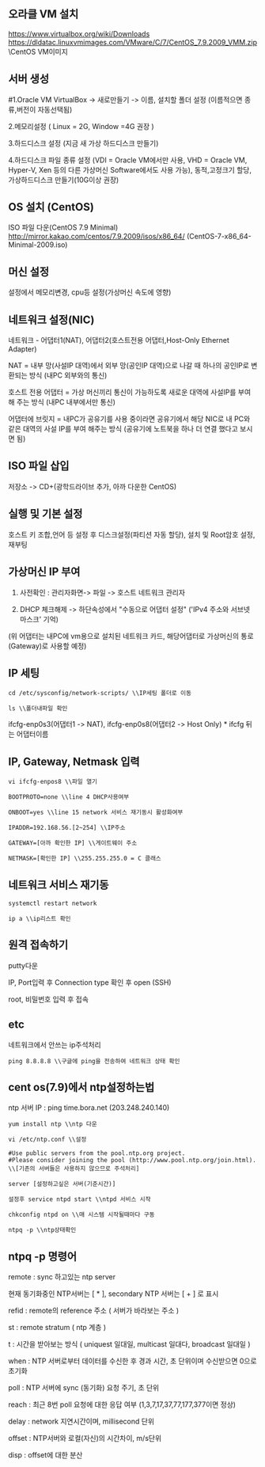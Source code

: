 ## 오라클 VM 설치
https://www.virtualbox.org/wiki/Downloads
https://dldatac.linuxvmimages.com/VMware/C/7/CentOS_7.9.2009_VMM.zip \\CentOS VM이미지

## 서버 생성
#1.Oracle VM VirtualBox -> 새로만들기 -> 이름, 설치할 폴더 설정 
(이름적으면 종류,버전이 자동선택됨)

2.메모리설정 ( Linux = 2G, Window =4G 권장 )

3.하드디스크 설정 (지금 새 가상 하드디스크 만들기)

4.하드디스크 파일 종류 설정 (VDI = Oracle VM에서만 사용, VHD = Oracle VM, Hyper-V, Xen 등의 
다른 가상머신 Software에서도 사용 가능), 동적,고정크기 할당, 가상하드디스크 만들기(10G이상 권장)

## OS 설치 (CentOS)
ISO 파일 다운(CentOS 7.9 Minimal)
http://mirror.kakao.com/centos/7.9.2009/isos/x86_64/ (CentOS-7-x86_64-Minimal-2009.iso)

## 머신 설정
설정에서 메모리변경, cpu등 설정(가상머신 속도에 영향)

## 네트워크 설정(NIC)
네트워크 - 어댑터1(NAT), 어댑터2(호스트전용 어댑터,Host-Only Ethernet Adapter)


NAT = 내부 망(사설IP 대역)에서 외부 망(공인IP 대역)으로 나갈 때 하나의 공인IP로 변환되는 방식 (내PC 외부와의 통신)

호스트 전용 어댑터 = 가상 머신끼리 통신이 가능하도록 새로운 대역에 사설IP를 부여 해 주는 방식 (내PC 내부에서만 통신)

어댑터에 브릿지 = 내PC가 공유기를 사용 중이라면 공유기에서 해당 NIC로 내 PC와 같은 대역의 사설 IP를 부여 해주는 방식 (공유기에 노트북을 하나 더 연결 했다고 보시면 됨)

## ISO 파일 삽입
저장소 -> CD+(광학드라이브 추가, 아까 다운한 CentOS)

## 실행 및 기본 설정
호스트 키 조합,언어 등 설정 후 디스크설정(파티션 자동 할당), 설치 및 Root암호 설정, 재부팅

## 가상머신 IP 부여
1. 사전확인 : 관리자화면-> 파일 -> 호스트 네트워크 관리자

3. DHCP 체크해제 -> 하단속성에서 "수동으로 어댑터 설정" ('IPv4 주소와 서브넷 마스크' 기억)

(위 어댑터는 내PC에 vm용으로 설치된 네트워크 카드, 해당어댑터로 가상머신의 통로(Gateway)로 사용할 예정)

## IP 세팅
```
cd /etc/sysconfig/network-scripts/ \\IP세팅 폴더로 이동

ls \\폴더내파일 확인
```
ifcfg-enp0s3(어댑터1 -> NAT), ifcfg-enp0s8(어댑터2 -> Host Only) * ifcfg 뒤는 어댑터이름

## IP, Gateway, Netmask 입력
```
vi ifcfg-enpos8 \\파일 열기

BOOTPROTO=none \\line 4 DHCP사용여부

ONBOOT=yes \\line 15 network 서비스 재기동시 활성화여부

IPADDR=192.168.56.[2~254] \\IP주소

GATEWAY=[아까 확인한 IP] \\게이트웨이 주소

NETMASK=[확인한 IP] \\255.255.255.0 = C 클래스
```
## 네트워크 서비스 재기동
```
systemctl restart network

ip a \\ip리스트 확인
```
## 원격 접속하기
putty다운

IP, Port입력 후 Connection type 확인 후 open (SSH)

root, 비밀번호 입력 후 접속

## etc
네트워크에서 안쓰는 ip주석처리

```ping 8.8.8.8 \\구글에 ping을 전송하여 네트워크 상태 확인```

## cent os(7.9)에서 ntp설정하는법
ntp 서버 IP : ping time.bora.net (203.248.240.140)
```
yum install ntp \\ntp 다운

vi /etc/ntp.conf \\설정

#Use public servers from the pool.ntp.org project.
#Please consider joining the pool (http://www.pool.ntp.org/join.html).
\\[기존의 서버들은 사용하지 않으므로 주석처리]

server [설정하고싶은 서버(기준시간)]

설정후 service ntpd start \\ntpd 서비스 시작

chkconfig ntpd on \\매 시스템 시작될때마다 구동

ntpq -p \\ntp상태확인
```
## ntpq -p 명령어
remote : sync 하고있는 ntp server

현재 동기화중인 NTP서버는 [ * ], secondary NTP 서버는 [ + ] 로 표시

refid : remote의  reference 주소 ( 서버가 바라보는 주소 )

st : remote stratum ( ntp 계층 )

t : 시간을 받아보는 방식 ( uniquest 일대일, multicast 일대다, broadcast 일대일 )

when : NTP 서버로부터 데이터를 수신한 후 경과 시간, 초 단위이며 수신받으면 0으로 초기화

poll : NTP 서버에 sync (동기화) 요청 주기, 초 단위

reach : 최근 8번 poll 요청에 대한 응답 여부 (1,3,7,17,37,77,177,377이면 정상)

delay : network 지연시간이며, millisecond 단위

offset : NTP서버와 로컬(자신)의 시간차이, m/s단위

disp : offset에 대한 분산
